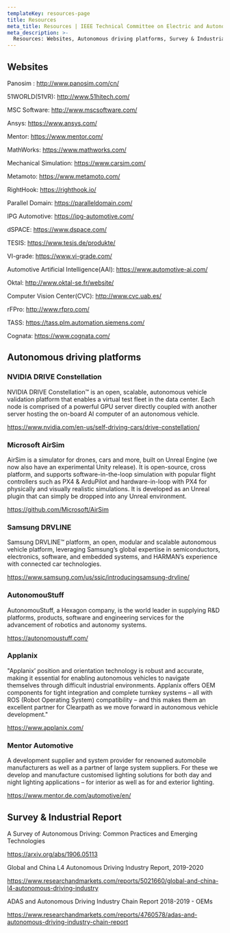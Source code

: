 ```yaml
---
templateKey: resources-page
title: Resources
meta_title: Resources | IEEE Technical Committee on Electric and Autonomous Vehicles
meta_description: >-
  Resources: Websites, Autonomous driving platforms, Survey & Industrial Report
---
```


## Websites

Panosim : http://www.panosim.com/cn/

51WORLD(51VR): http://www.51hitech.com/

MSC Software: http://www.mscsoftware.com/

Ansys: https://www.ansys.com/

Mentor: https://www.mentor.com/

MathWorks: https://www.mathworks.com/

Mechanical Simulation: https://www.carsim.com/

Metamoto: https://www.metamoto.com/

RightHook: https://righthook.io/

Parallel Domain: https://paralleldomain.com/

IPG Automotive: https://ipg-automotive.com/

dSPACE: https://www.dspace.com/

TESIS: https://www.tesis.de/produkte/

VI-grade: https://www.vi-grade.com/

Automotive Artificial Intelligence(AAI): https://www.automotive-ai.com/

Oktal: http://www.oktal-se.fr/website/

Computer Vision Center(CVC): http://www.cvc.uab.es/

rFPro: http://www.rfpro.com/

TASS: https://tass.plm.automation.siemens.com/

Cognata: https://www.cognata.com/

## Autonomous driving platforms

### NVIDIA DRIVE Constellation

NVIDIA DRIVE Constellation™ is an open, scalable, autonomous vehicle validation platform that enables a virtual test fleet in the data center. Each node is comprised of a powerful GPU server directly coupled with another server hosting the on-board AI computer of an autonomous vehicle.

https://www.nvidia.com/en-us/self-driving-cars/drive-constellation/

### Microsoft AirSim

AirSim is a simulator for drones, cars and more, built on Unreal Engine (we now also have an experimental Unity release). It is open-source, cross platform, and supports software-in-the-loop simulation with popular flight controllers such as PX4 & ArduPilot and hardware-in-loop with PX4 for physically and visually realistic simulations. It is developed as an Unreal plugin that can simply be dropped into any Unreal environment.

https://github.com/Microsoft/AirSim

### Samsung DRVLINE

Samsung DRVLINE™ platform, an open, modular and scalable autonomous vehicle platform, leveraging Samsung’s global expertise in semiconductors, electronics, software, and embedded systems, and HARMAN’s experience with connected car technologies.

https://www.samsung.com/us/ssic/introducingsamsung-drvline/

### AutonomouStuff

AutonomouStuff, a Hexagon company, is the world leader in supplying R&D platforms, products, software and engineering services for the advancement of robotics and autonomy systems.

https://autonomoustuff.com/

### Applanix

"Applanix’ position and orientation technology is robust and accurate, making it essential for enabling autonomous vehicles to navigate themselves through difficult industrial environments. Applanix offers OEM components for tight integration and complete turnkey systems – all with ROS (Robot Operating System) compatibility – and this makes them an excellent partner for Clearpath as we move forward in autonomous vehicle development."

https://www.applanix.com/

### Mentor Automotive

A development supplier and system provider for renowned automobile manufacturers as well as a partner of large system suppliers. For these we develop and manufacture customised lighting solutions for both day and night lighting applications – for interior as well as for and exterior lighting.

https://www.mentor.de.com/automotive/en/

## Survey & Industrial Report

A Survey of Autonomous Driving: Common Practices and Emerging Technologies

https://arxiv.org/abs/1906.05113

Global and China L4 Autonomous Driving Industry Report, 2019-2020

https://www.researchandmarkets.com/reports/5021660/global-and-china-l4-autonomous-driving-industry

ADAS and Autonomous Driving Industry Chain Report 2018-2019 - OEMs

https://www.researchandmarkets.com/reports/4760578/adas-and-autonomous-driving-industry-chain-report
